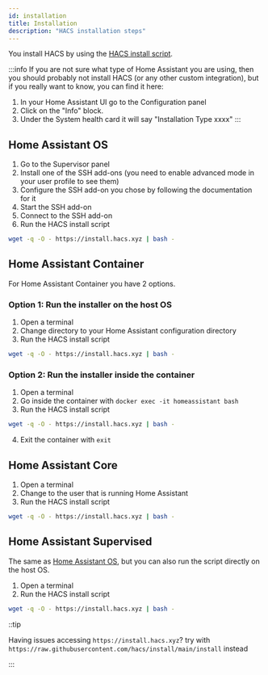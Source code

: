 ```yaml
---
id: installation
title: Installation
description: "HACS installation steps"
---
```


You install HACS by using the [HACS install script](https://github.com/hacs/install).

:::info
If you are not sure what type of Home Assistant you are using, then you should probably not install HACS (or any other custom integration), but if you really want to know, you can find it here:

1. In your Home Assistant UI go to the Configuration panel
1. Click on the "Info" block.
1. Under the System health card it will say "Installation Type  xxxx" 
:::

## Home Assistant OS

1. Go to the Supervisor panel
1. Install one of the SSH add-ons (you need to enable advanced mode in your user profile to see them)
1. Configure the SSH add-on you chose by following the documentation for it
1. Start the SSH add-on
1. Connect to the SSH add-on
1. Run the HACS install script

```bash
wget -q -O - https://install.hacs.xyz | bash -
```

## Home Assistant Container

For Home Assistant Container you have 2 options.

### Option 1: Run the installer on the host OS

1. Open a terminal
1. Change directory to your Home Assistant configuration directory
1. Run the HACS install script

```bash
wget -q -O - https://install.hacs.xyz | bash -
```

### Option 2: Run the installer inside the container

1. Open a terminal
1. Go inside the container with `docker exec -it homeassistant bash`
1. Run the HACS install script

```bash
wget -q -O - https://install.hacs.xyz | bash -
```

4. Exit the container with `exit`


## Home Assistant Core

1. Open a terminal
1. Change to the user that is running Home Assistant
1. Run the HACS install script

```bash
wget -q -O - https://install.hacs.xyz | bash -
```

## Home Assistant Supervised

The same as [Home Assistant OS](#home-assistant-os), but you can also run the script directly on the host OS.

1. Open a terminal
1. Run the HACS install script

```bash
wget -q -O - https://install.hacs.xyz | bash -
```

::tip

Having issues accessing `https://install.hacs.xyz`? try with `https://raw.githubusercontent.com/hacs/install/main/install` instead

:::
